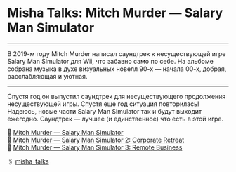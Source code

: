 # Misha Talks: Mitch Murder — Salary Man Simulator

***

В 2019-м году Mitch Murder написал саундтрек к несуществующей игре Salary Man Simulator для Wii, что забавно само по себе. На альбоме собрана музыка в духе визуальных новелл 90-х — начала 00-х, добрая, расслабляющая и уютная.

***

Спустя год он выпустил саундтрек для несуществующего продолжения несуществующей игры. Спустя еще год ситуация повторилась!
Надеюсь, новые части Salary Man Simulator так и будут выходит ежегодно. Саундтрек — лучшее (и единственное) что есть в этой игре.

🎵 [Mitch Murder — Salary Man Simulator](https://mitchmurder.bandcamp.com/album/salary-man-simulator)  
🎵 [Mitch Murder — Salary Man Simulator 2: Corporate Retreat](https://mitchmurder.bandcamp.com/album/salary-man-simulator-2-corporate-retreat)  
🎵 [Mitch Murder — Salary Man Simulator 3: Remote Business](https://mitchmurder.bandcamp.com/album/salary-man-simulator-3-remote-business)

🖇️ [misha_talks](https://t.me/misha_talks/16)
